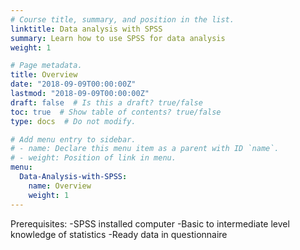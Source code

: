 ```yaml
---
# Course title, summary, and position in the list.
linktitle: Data analysis with SPSS
summary: Learn how to use SPSS for data analysis
weight: 1

# Page metadata.
title: Overview
date: "2018-09-09T00:00:00Z"
lastmod: "2018-09-09T00:00:00Z"
draft: false  # Is this a draft? true/false
toc: true  # Show table of contents? true/false
type: docs  # Do not modify.

# Add menu entry to sidebar.
# - name: Declare this menu item as a parent with ID `name`.
# - weight: Position of link in menu.
menu:
  Data-Analysis-with-SPSS:
    name: Overview
    weight: 1
---
```

Prerequisites:
-SPSS installed computer
-Basic to intermediate level knowledge of statistics
-Ready data in questionnaire
